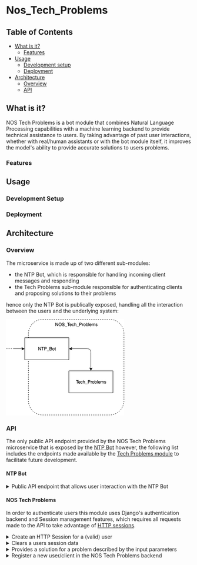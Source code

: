 # Nos_Tech_Problems

## Table of Contents
* [What is it?](#what-is-it)
  - [Features](#features)
* [Usage](#usage)
  - [Development setup](#development-setup)
  - [Deployment](#deployment)
* [Architecture](#architecture)
  - [Overview](#overview)
  - [API](#api)


## What is it?
NOS Tech Problems is a bot module that combines Natural Language Processing capabilities 
with a machine learning backend to provide technical assistance to users. By taking advantage
of past user interactions, whether with real/human assistants or with the bot module itself, it
improves the model's ability to provide accurate solutions to users problems.

### Features


## Usage
### Development Setup

### Deployment


## Architecture
### Overview
The microservice is made up of two different sub-modules: 
- the NTP Bot, which is responsible for handling incoming client messages and responding
- the Tech Problems sub-module responsible for authenticating clients and proposing solutions to their problems

hence only the NTP Bot is publically exposed, handling all the interaction between the users and the underlying
system:

![NOS\_Tech\_Problems Overview](static/NTP_Overview.png)

### API
The only public API endpoint provided by the NOS Tech Problems microservice that is 
exposed by the [NTP Bot](NTP_Bot) however, the following list includes the endpoints made
available by the [Tech Problems module](Tech_Problems) to facilitate future development.

#### NTP Bot
<details>
<summary>Public API endpoint that allows user interaction with the NTP Bot</summary>

```http
POST /solver
```

</details>

#### NOS Tech Problems
In order to authenticate users this module uses Django's authentication backend and Session management features, 
which requires all requests made to the API to take advantage of 
[HTTP sessions](https://developer.mozilla.org/en-US/docs/Web/HTTP/Session).

<details>
<summary>Create an HTTP Session for a (valid) user</summary>
```http
GET /problems/login?username=<>&password=<>
```

| Parameter | Type | Description |
| :--- | :--- | :--- |
| `username` | `string` | Username (telephone number) |
| `password` | `string` | Password (NIF) |

</details>

<details>
<summary>Clears a users session data</summary>
```http
GET /problems/logout
```
</details>

<details>
<summary>Provides a solution for a problem described by the input parameters</summary>
```http
GET /problems/solve?sintoma=<>&tipificacao_tipo_1=<>&tipificacao_tipo_2=<>&tipificacao_tipo_3=<>
```

| Parameter | Type | Description |
| :--- | :--- | :--- |
| `sintoma` | `string` | Internal description of the problem's simptome |
| `tipificacao_tipo_1` | `string` | Problem Typification - Type 1 |
| `tipificacao_tipo_2` | `string` | Problem Typification - Type 2 |
| `tipificacao_tipo_3` | `string` | Problem Typification - Type 3 |

</details>

<details>
<summary>Register a new user/client in the NOS Tech Problems backend</summary>
```http
GET /problems/register?username=<>&password=<>&morada=<>&equipamentos=<>&tarifario=<>
```

| Parameter | Type | Description |
| :--- | :--- | :--- |
| `username` | `string` | Username (telephone number) |
| `password` | `string` | Password (NIF) |
| `morada` | `string` | Client's address |
| `equipamentos` | `string` | Client's devices that pertain to the ISP service |
| `tarifario` | `string` | Client's contracted tariff |
</details>
